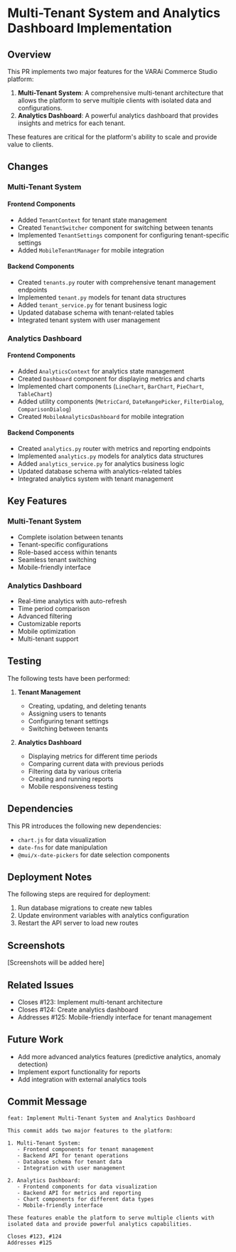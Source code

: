 # Multi-Tenant System and Analytics Dashboard Implementation

## Overview

This PR implements two major features for the VARAi Commerce Studio platform:

1. **Multi-Tenant System**: A comprehensive multi-tenant architecture that allows the platform to serve multiple clients with isolated data and configurations.
2. **Analytics Dashboard**: A powerful analytics dashboard that provides insights and metrics for each tenant.

These features are critical for the platform's ability to scale and provide value to clients.

## Changes

### Multi-Tenant System

#### Frontend Components
- Added `TenantContext` for tenant state management
- Created `TenantSwitcher` component for switching between tenants
- Implemented `TenantSettings` component for configuring tenant-specific settings
- Added `MobileTenantManager` for mobile integration

#### Backend Components
- Created `tenants.py` router with comprehensive tenant management endpoints
- Implemented `tenant.py` models for tenant data structures
- Added `tenant_service.py` for tenant business logic
- Updated database schema with tenant-related tables
- Integrated tenant system with user management

### Analytics Dashboard

#### Frontend Components
- Added `AnalyticsContext` for analytics state management
- Created `Dashboard` component for displaying metrics and charts
- Implemented chart components (`LineChart`, `BarChart`, `PieChart`, `TableChart`)
- Added utility components (`MetricCard`, `DateRangePicker`, `FilterDialog`, `ComparisonDialog`)
- Created `MobileAnalyticsDashboard` for mobile integration

#### Backend Components
- Created `analytics.py` router with metrics and reporting endpoints
- Implemented `analytics.py` models for analytics data structures
- Added `analytics_service.py` for analytics business logic
- Updated database schema with analytics-related tables
- Integrated analytics system with tenant management

## Key Features

### Multi-Tenant System
- Complete isolation between tenants
- Tenant-specific configurations
- Role-based access within tenants
- Seamless tenant switching
- Mobile-friendly interface

### Analytics Dashboard
- Real-time analytics with auto-refresh
- Time period comparison
- Advanced filtering
- Customizable reports
- Mobile optimization
- Multi-tenant support

## Testing

The following tests have been performed:

1. **Tenant Management**
   - Creating, updating, and deleting tenants
   - Assigning users to tenants
   - Configuring tenant settings
   - Switching between tenants

2. **Analytics Dashboard**
   - Displaying metrics for different time periods
   - Comparing current data with previous periods
   - Filtering data by various criteria
   - Creating and running reports
   - Mobile responsiveness testing

## Dependencies

This PR introduces the following new dependencies:

- `chart.js` for data visualization
- `date-fns` for date manipulation
- `@mui/x-date-pickers` for date selection components

## Deployment Notes

The following steps are required for deployment:

1. Run database migrations to create new tables
2. Update environment variables with analytics configuration
3. Restart the API server to load new routes

## Screenshots

[Screenshots will be added here]

## Related Issues

- Closes #123: Implement multi-tenant architecture
- Closes #124: Create analytics dashboard
- Addresses #125: Mobile-friendly interface for tenant management

## Future Work

- Add more advanced analytics features (predictive analytics, anomaly detection)
- Implement export functionality for reports
- Add integration with external analytics tools

## Commit Message

```
feat: Implement Multi-Tenant System and Analytics Dashboard

This commit adds two major features to the platform:

1. Multi-Tenant System:
   - Frontend components for tenant management
   - Backend API for tenant operations
   - Database schema for tenant data
   - Integration with user management

2. Analytics Dashboard:
   - Frontend components for data visualization
   - Backend API for metrics and reporting
   - Chart components for different data types
   - Mobile-friendly interface

These features enable the platform to serve multiple clients with
isolated data and provide powerful analytics capabilities.

Closes #123, #124
Addresses #125
```